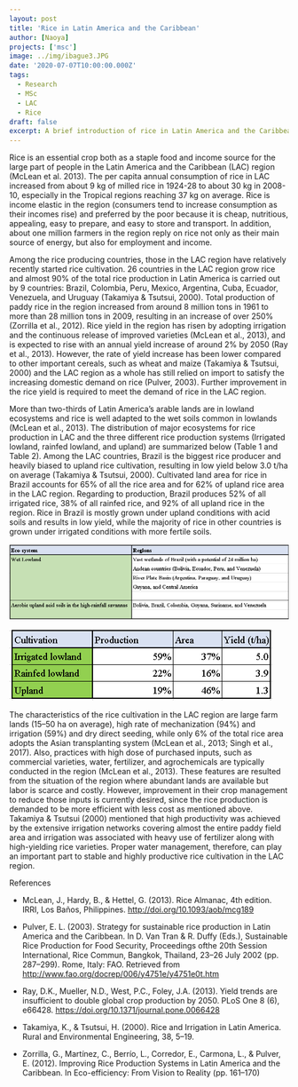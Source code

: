 ```yaml
---
layout: post
title: 'Rice in Latin America and the Caribbean'
author: [Naoya]
projects: ['msc']
image: ../img/ibague3.JPG
date: '2020-07-07T10:00:00.000Z'
tags:
  - Research
  - MSc
  - LAC
  - Rice
draft: false
excerpt: A brief introduction of rice in Latin America and the Caribbean.
---
```


Rice is an essential crop both as a staple food and income source for the large part of people in the Latin America and the Caribbean (LAC) region (McLean et al. 2013). The per capita annual consumption of rice in LAC increased from about 9 kg of milled rice in 1924-28 to about 30 kg in 2008-10, especially in the Tropical regions reaching 37 kg on average. Rice is income elastic in the region (consumers tend to increase consumption as their incomes rise) and preferred by the poor because it is cheap, nutritious, appealing, easy to prepare, and easy to store and transport. In addition, about one million farmers in the region reply on rice not only as their main source of energy, but also for employment and income.

Among the rice producing countries, those in the LAC region have relatively recently started rice cultivation. 26 countries in the LAC region grow rice and almost 90% of the total rice production in Latin America is carried out by 9 countries: Brazil, Colombia, Peru, Mexico, Argentina, Cuba, Ecuador, Venezuela, and Uruguay (Takamiya & Tsutsui, 2000). Total production of paddy rice in the region increased from around 8 million tons in 1961 to more than 28 million tons in 2009, resulting in an increase of over 250% (Zorrilla et al., 2012). Rice yield in the region has risen by adopting irrigation and the continuous release of improved varieties (McLean et al., 2013), and is expected to rise with an annual yield increase of around 2% by 2050 (Ray et al., 2013). However, the rate of yield increase has been lower compared to other important cereals, such as wheat and maize (Takamiya & Tsutsui, 2000) and the LAC region as a whole has still relied on import to satisfy the increasing domestic demand on rice (Pulver, 2003). Further improvement in the rice yield is required to meet the demand of rice in the LAC region.

More than two-thirds of Latin America’s arable lands are in lowland ecosystems and rice is well adapted to the wet soils common in lowlands (McLean et al., 2013). The distribution of major ecosystems for rice production in LAC and the three different rice production systems (Irrigated lowland, rainfed lowland, and upland) are summarized below (Table 1 and Table 2). Among the LAC countries, Brazil is the biggest rice producer and heavily biased to upland rice cultivation, resulting in low yield below 3.0 t/ha on average (Takamiya & Tsutsui, 2000). Cultivated land area for rice in Brazil accounts for 65% of all the rice area and for 62% of upland rice area in the LAC region. Regarding to production, Brazil produces 52% of all irrigated rice, 38% of all rainfed rice, and 92% of all upland rice in the region. Rice in Brazil is mostly grown under upland conditions with acid soils and results in low yield, while the majority of rice in other countries is grown under irrigated conditions with more fertile soils.

![Table 1 Distribution of rice production regions among eco-systems in the LAC region (data from McLean et al., (2013))](../img/lac_rice_table1.png)

![Table 2 Rice production, rice cultivated area, and grain yield among the cultivation systems in the LAC region](../img/lac_rice_table2.png)

The characteristics of the rice cultivation in the LAC region are large farm lands (15–50 ha on average), high rate of mechanization (94%) and irrigation (59%) and dry direct seeding, while only 6% of the total rice area adopts the Asian transplanting system (McLean et al., 2013; Singh et al., 2017). Also, practices with high dose of purchased inputs, such as commercial varieties, water, fertilizer, and agrochemicals are typically conducted in the region (McLean et al., 2013). These features are resulted from the situation of the region where abundant lands are available but labor is scarce and costly. However, improvement in their crop management to reduce those inputs is currently desired, since the rice production is demanded to be more efficient with less cost as mentioned above. Takamiya & Tsutsui (2000) mentioned that high productivity was achieved by the extensive irrigation networks covering almost the entire paddy field area and irrigation was associated with heavy use of fertilizer along with high-yielding rice varieties. Proper water management, therefore, can play an important part to stable and highly productive rice cultivation in the LAC region.

References

- McLean, J., Hardy, B., & Hettel, G. (2013). Rice Almanac, 4th edition. IRRI, Los Baños, Philippines. http://doi.org/10.1093/aob/mcg189

- Pulver, E. L. (2003). Strategy for sustainable rice production in Latin America and the Caribbean. In D. Van Tran & R. Duffy (Eds.), Sustainable Rice Production for Food Security, Proceedings ofthe 20th Session International, Rice Commun, Bangkok, Thailand, 23–26 July 2002 (pp. 287–299). Rome, Italy: FAO. Retrieved from http://www.fao.org/docrep/006/y4751e/y4751e0t.htm

- Ray, D.K., Mueller, N.D., West, P.C., Foley, J.A. (2013). Yield trends are insufficient to double global crop production by 2050. PLoS One 8 (6), e66428. https://doi.org/10.1371/journal.pone.0066428

- Takamiya, K., & Tsutsui, H. (2000). Rice and Irrigation in Latin America. Rural and Environmental Engineering, 38, 5–19.

- Zorrilla, G., Martínez, C., Berrío, L., Corredor, E., Carmona, L., & Pulver, E. (2012). Improving Rice Production Systems in Latin America and the Caribbean. In Eco-efficiency: From Vision to Reality (pp. 161–170)
